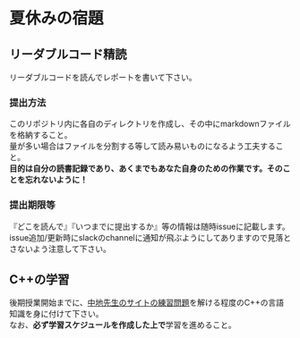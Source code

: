 # 夏休みの宿題
## リーダブルコード精読
リーダブルコードを読んでレポートを書いて下さい。  

### 提出方法
このリポジトリ内に各自のディレクトリを作成し、その中にmarkdownファイルを格納すること。  
量が多い場合はファイルを分割する等して読み易いものになるよう工夫すること。  
**目的は自分の読書記録であり、あくまでもあなた自身のための作業です。そのことを忘れないように！**

### 提出期限等
『どこを読んで』『いつまでに提出するか』等の情報は随時issueに記載します。  
issue追加/更新時にslackのchannelに通知が飛ぶようにしてありますので見落とさないよう注意して下さい。

## C++の学習
後期授業開始までに、[中地先生のサイトの練習問題](https://yttm-work.jp/lang/cpp/cpp_0504.html)を解ける程度のC++の言語知識を身に付けて下さい。  
なお、**必ず学習スケジュールを作成した上で**学習を進めること。
